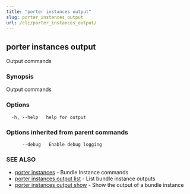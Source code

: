 ```yaml
---
title: "porter instances output"
slug: porter_instances_output
url: /cli/porter_instances_output/
---
```

## porter instances output

Output commands

### Synopsis

Output commands

### Options

```
  -h, --help   help for output
```

### Options inherited from parent commands

```
      --debug   Enable debug logging
```

### SEE ALSO

* [porter instances](/cli/porter_instances/)	 - Bundle Instance commands
* [porter instances output list](/cli/porter_instances_output_list/)	 - List bundle instance outputs
* [porter instances output show](/cli/porter_instances_output_show/)	 - Show the output of a bundle instance

